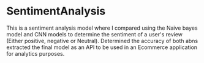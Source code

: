 # SentimentAnalysis
This is a sentiment analysis model where I compared using the Naive bayes model and CNN models to determine the sentiment of a user's review (Either positive, negative or Neutral). Determined the accuracy of both abns extracted the final model as an API to be used in an Ecommerce application for analytics purposes.
